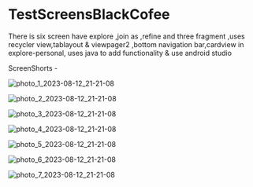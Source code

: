 # TestScreensBlackCofee
There is six screen have explore ,join as ,refine and three fragment ,uses recycler view,tablayout &amp; viewpager2 ,bottom navigation bar,cardview in explore-personal, uses java to add functionality &amp; use android studio  



ScreenShorts -

![photo_1_2023-08-12_21-21-08](https://github.com/MohitChourasiya/TestScreensBlackCofee/assets/141273284/efbcc653-7ea7-4a63-88f9-e25054214006)




![photo_2_2023-08-12_21-21-08](https://github.com/MohitChourasiya/TestScreensBlackCofee/assets/141273284/dcac0dfd-bb03-4ba6-a560-620e5f5ac92a)


![photo_3_2023-08-12_21-21-08](https://github.com/MohitChourasiya/TestScreensBlackCofee/assets/141273284/ecc60873-c97a-4707-917e-da210a7abdfc)

![photo_4_2023-08-12_21-21-08](https://github.com/MohitChourasiya/TestScreensBlackCofee/assets/141273284/0b474cb3-c25e-4235-a328-de64a789bfc1)

![photo_5_2023-08-12_21-21-08](https://github.com/MohitChourasiya/TestScreensBlackCofee/assets/141273284/00e45761-ba00-424c-84dd-dcc8d6497e43)


![photo_6_2023-08-12_21-21-08](https://github.com/MohitChourasiya/TestScreensBlackCofee/assets/141273284/4ff3f4f6-6bbe-4aa2-bad7-c54d822d6469)

![photo_7_2023-08-12_21-21-08](https://github.com/MohitChourasiya/TestScreensBlackCofee/assets/141273284/8b78c50b-cbe3-4a2f-91ec-e31600d85550)
